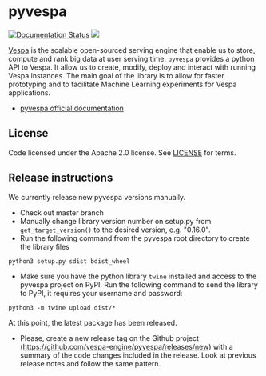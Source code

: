 # pyvespa

[![Documentation Status](https://readthedocs.org/projects/pyvespa/badge/?version=latest)](https://pyvespa.readthedocs.io/en/latest/?badge=latest)
<a href="https://cd.screwdriver.cd/pipelines/7055"><img src="https://cd.screwdriver.cd/pipelines/7055/badge"/></a>

[Vespa](https://vespa.ai/) is the scalable open-sourced serving engine that enable us to store, compute and rank big data at user serving time. `pyvespa` provides a python API to Vespa. It allow us to create, modify, deploy and interact with running Vespa instances. The main goal of the library is to allow for faster prototyping and to facilitate Machine Learning experiments for Vespa applications.

* [pyvespa official documentation](https://pyvespa.readthedocs.io/en/latest/index.html) 

## License

Code licensed under the Apache 2.0 license. See [LICENSE](LICENSE) for terms.

## Release instructions

We currently release new pyvespa versions manually.

* Check out master branch
* Manually change library version number on setup.py from `get_target_version()` to the desired version, e.g. "0.16.0".
* Run the following command from the pyvespa root directory to create the library files

```
python3 setup.py sdist bdist_wheel
``` 

* Make sure you have the python library `twine` installed and access to the pyvespa project on PyPI. Run the following command to send the library to PyPI, it requires your username and password:

```
python3 -m twine upload dist/*
```

At this point, the latest package has been released. 

* Please, create a new release tag on the Github project (https://github.com/vespa-engine/pyvespa/releases/new) with a summary of the code changes included in the release. Look at previous release notes and follow the same pattern.